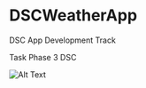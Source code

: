 # DSCWeatherApp
DSC App Development Track

Task Phase 3 DSC

![Alt Text](/Screenshots/CitySearchView.png?raw=true)
